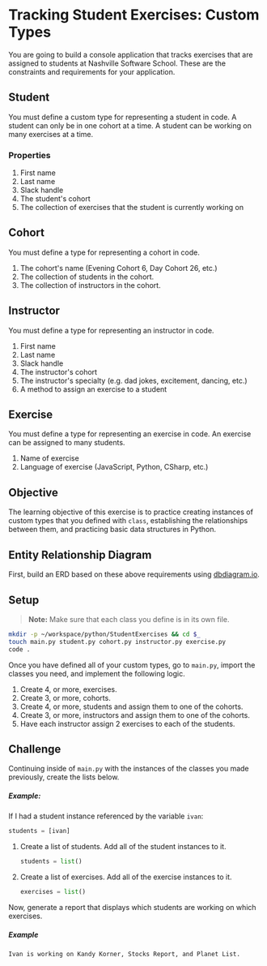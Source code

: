# Tracking Student Exercises: Custom Types

You are going to build a console application that tracks exercises that are assigned to students at Nashville Software School. These are the constraints and requirements for your application.


## Student

You must define a custom type for representing a student in code. A student can only be in one cohort at a time. A student can be working on many exercises at a time.

### Properties

1. First name
1. Last name
1. Slack handle
1. The student's cohort
1. The collection of exercises that the student is currently working on

## Cohort

You must define a type for representing a cohort in code.

1. The cohort's name (Evening Cohort 6, Day Cohort 26, etc.)
1. The collection of students in the cohort.
1. The collection of instructors in the cohort.

## Instructor

You must define a type for representing an instructor in code.

1. First name
1. Last name
1. Slack handle
1. The instructor's cohort
1. The instructor's specialty (e.g. dad jokes, excitement, dancing, etc.)
1. A method to assign an exercise to a student

## Exercise

You must define a type for representing an exercise in code. An exercise can be assigned to many students.

1. Name of exercise
1. Language of exercise (JavaScript, Python, CSharp, etc.)

## Objective

The learning objective of this exercise is to practice creating instances of custom types that you defined with `class`, establishing the relationships between them, and practicing basic data structures in Python.

## Entity Relationship Diagram

First, build an ERD based on these above requirements using [dbdiagram.io](https://dbdiagram.io).

## Setup

> **Note:** Make sure that each class you define is in its own file.

```sh
mkdir -p ~/workspace/python/StudentExercises && cd $_
touch main.py student.py cohort.py instructor.py exercise.py
code .
```

Once you have defined all of your custom types, go to `main.py`, import the classes you need, and implement the following logic.

1. Create 4, or more, exercises.
1. Create 3, or more, cohorts.
1. Create 4, or more, students and assign them to one of the cohorts.
1. Create 3, or more, instructors and assign them to one of the cohorts.
1. Have each instructor assign 2 exercises to each of the students.

## Challenge

Continuing inside of `main.py` with the instances of the classes you made previously, create the lists below.

##### Example:
If I had a student instance referenced by the variable `ivan`:
```py
students = [ivan]
```


1. Create a list of students. Add all of the student instances to it.
    ```py
    students = list()
    ```
1. Create a list of exercises. Add all of the exercise instances to it.
    ```py
    exercises = list()
    ```

Now, generate a report that displays which students are working on which exercises.

##### Example

```sh
Ivan is working on Kandy Korner, Stocks Report, and Planet List.
```
